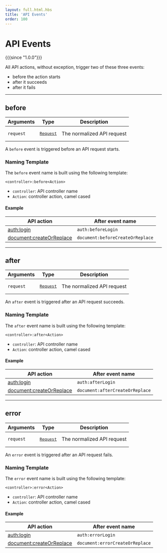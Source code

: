 ```yaml
---
layout: full.html.hbs
title: 'API Events'
order: 100
---
```


# API Events

{{{since "1.0.0"}}}

All API actions, without exception, trigger two of these three events:

- before the action starts
- after it succeeds
- after it fails

---

## before

| Arguments | Type                                                           | Description                |
| --------- | -------------------------------------------------------------- | -------------------------- |
| `request` | <pre><a href=/plugins/1/constructors/request>Request</a></pre> | The normalized API request |

A `before` event is triggered before an API request starts.

### Naming Template

The `before` event name is built using the following template:

`<controller>:before<Action>`

- `controller`: API controller name
- `Action`: controller action, camel cased

#### Example

| API action                                                               | After event name                 |
| ------------------------------------------------------------------------ | -------------------------------- |
| [auth:login](/api/1/controller-auth/login)                               | `auth:beforeLogin`               |
| [document:createOrReplace](/api/1/controller-document/create-or-replace) | `document:beforeCreateOrReplace` |

---

## after

| Arguments | Type                                                           | Description                |
| --------- | -------------------------------------------------------------- | -------------------------- |
| `request` | <pre><a href=/plugins/1/constructors/request>Request</a></pre> | The normalized API request |

An `after` event is triggered after an API request succeeds.

### Naming Template

The `after` event name is built using the following template:

`<controller>:after<Action>`

- `controller`: API controller name
- `Action`: controller action, camel cased

#### Example

| API action                                                               | After event name                |
| ------------------------------------------------------------------------ | ------------------------------- |
| [auth:login](/api/1/controller-auth/login)                               | `auth:afterLogin`               |
| [document:createOrReplace](/api/1/controller-document/create-or-replace) | `document:afterCreateOrReplace` |

---

## error

| Arguments | Type                                                           | Description                |
| --------- | -------------------------------------------------------------- | -------------------------- |
| `request` | <pre><a href=/plugins/1/constructors/request>Request</a></pre> | The normalized API request |

An `error` event is triggered after an API request fails.

### Naming Template

The `error` event name is built using the following template:

`<controller>:error<Action>`

- `controller`: API controller name
- `Action`: controller action, camel cased

#### Example

| API action                                                               | After event name                |
| ------------------------------------------------------------------------ | ------------------------------- |
| [auth:login](/api/1/controller-auth/login)                               | `auth:errorLogin`               |
| [document:createOrReplace](/api/1/controller-document/create-or-replace) | `document:errorCreateOrReplace` |

